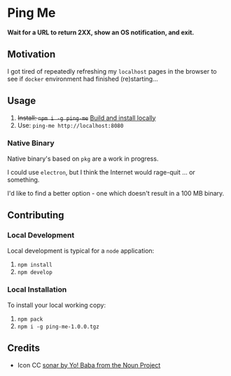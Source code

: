 # Ping Me

**Wait for a URL to return 2XX, show an OS notification, and exit.**

## Motivation

I got tired of repeatedly refreshing my `localhost` pages in the browser to see if `docker` environment had finished (re)starting...

## Usage

1. ~~Install: `npm i -g ping-me`~~ [Build and install locally](#local-installation)
2. Use: `ping-me http://localhost:8080`

### Native Binary

Native binary's based on `pkg` are a work in progress.

I could use `electron`, but I think the Internet would rage-quit ... or something.

I'd like to find a better option - one which doesn't result in a 100 MB binary.

## Contributing

### Local Development

Local development is typical for a `node` application:

1. `npm install`
2. `npm develop`

### Local Installation

To install your local working copy:

1. `npm pack`
2. `npm i -g ping-me-1.0.0.tgz`

## Credits

- Icon CC [sonar by Yo! Baba from the Noun Project](https://thenounproject.com/search/?q=sonar&i=924176)
